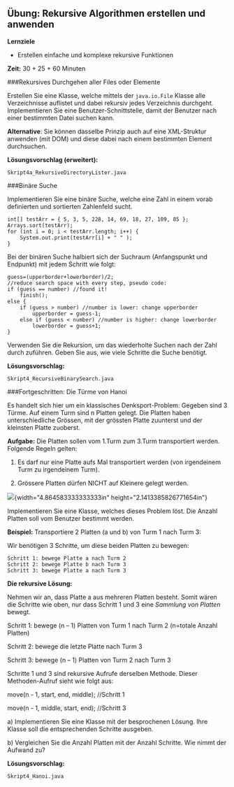 ## Übung: Rekursive Algorithmen erstellen und anwenden

**Lernziele**

* Erstellen einfache und komplexe rekursive Funktionen 

**Zeit:** 30 + 25 + 60 Minuten

###Rekursives Durchgehen aller Files oder Elemente

Erstellen Sie eine Klasse, welche mittels der `java.io.File` Klasse alle
Verzeichnisse auflistet und dabei rekursiv jedes Verzeichnis durchgeht.
Implementieren Sie eine Benutzer-Schnittstelle, damit der Benutzer nach
einer bestimmten Datei suchen kann.

**Alternative**: Sie können dasselbe Prinzip auch auf eine XML-Struktur
anwenden (mit DOM) und diese dabei nach einem bestimmten Element
durchsuchen.

**Lösungsvorschlag (erweitert):**

`Skript4a_RekursiveDirectoryLister.java`

###Binäre Suche

Implementieren Sie eine binäre Suche, welche eine Zahl in einem vorab definierten und sortierten Zahlenfeld sucht. 

~~~~~~~~~~~~~~~~~~~~~~~~~~~~~
int[] testArr = { 5, 3, 5, 228, 14, 69, 18, 27, 109, 85 }; 
Arrays.sort(testArr); 
for (int i = 0; i < testArr.length; i++) { 
    System.out.print(testArr[i] + " " ); 
}
~~~~~~~~~~~~~~~~~~~~~~~~~~~~~~~~~~~~~~~~~ 

Bei der binären Suche halbiert sich der Suchraum (Anfangspunkt und Endpunkt) mit jedem Schritt wie folgt:

~~~~~~~~~~~~~~~~~~~~~~~~~~~~~~~~~~~~~~~~~~~~~~~~~~
guess=(upperborder+lowerborder)/2;
//reduce search space with every step, pseudo code:
if (guess == number) //found it!
	finish();
else {
	if (guess > number) //number is lower: change upperborder 
		upperborder = guess-1;
	else if (guess < number) //number is higher: change lowerborder
		lowerborder = guess+1;
}
~~~~~~~~~~~~~~~~~~~~~~~~~~~~~~~~~~~~~~~~~~~~~~~~~~

Verwenden Sie die Rekursion, um das wiederholte Suchen nach der
Zahl durch ­zuführen. Geben Sie aus, wie viele Schritte die Suche
benötigt.

**Lösungsvorschlag:**

`Skript4_RecursiveBinarySearch.java`

###Fortgeschritten: Die Türme von Hanoi

Es handelt sich hier um ein klassisches Denksport-Problem: Gegeben sind
3 Türme. Auf einem Turm sind n Platten gelegt. Die Platten haben
unterschiedliche Grössen, mit der grössten Platte zuunterst und der
kleinsten Platte zuoberst.

**Aufgabe:** Die Platten sollen vom 1.Turm zum 3.Turm transportiert
werden. Folgende Regeln gelten:

1.  Es darf nur eine Platte aufs Mal transportiert werden (von
    irgendeinem Turm zu irgendeinem Turm).

2.  Grössere Platten dürfen NICHT auf Kleinere gelegt werden.

![](media/hanoi.jpeg){width="4.864583333333333in"
height="2.1413385826771654in"}

Implementieren Sie eine Klasse, welches dieses Problem löst. Die Anzahl
Platten soll vom Benutzer bestimmt werden.

**Beispiel:** Transportiere 2 Platten (a und b) von Turm 1 nach Turm 3:

Wir benötigen 3 Schritte, um diese beiden Platten zu bewegen:

	Schritt 1: bewege Platte a nach Turm 2
	Schritt 2: bewege Platte b nach Turm 3
	Schritt 3: bewege Platte a nach Turm 3

**Die rekursive Lösung:**

Nehmen wir an, dass Platte a aus mehreren Platten besteht. Somit wären
die Schritte wie oben, nur dass Schritt 1 und 3 eine *Sammlung von
Platten* bewegt.

Schritt 1: bewege (n – 1) Platten von Turm 1 nach Turm 2 (n=totale
Anzahl Platten)

Schritt 2: bewege die letzte Platte nach Turm 3

Schritt 3: bewege (n – 1) Platten von Turm 2 nach Turm 3

Schritte 1 und 3 sind rekursive Aufrufe derselben Methode. Dieser
Methoden-Aufruf sieht wie folgt aus:

move(n - 1, start, end, middle); //Schritt 1

move(n - 1, middle, start, end); //Schritt 3

a)  Implementieren Sie eine Klasse mit der besprochenen Lösung. Ihre
    Klasse soll die entsprechenden Schritte ausgeben.

b)  Vergleichen Sie die Anzahl Platten mit der Anzahl Schritte. Wie
    nimmt der Aufwand zu?

**Lösungsvorschlag:**

`Skript4_Hanoi.java`

